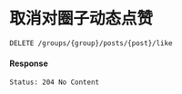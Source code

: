 # 取消对圈子动态点赞

```
DELETE /groups/{group}/posts/{post}/like
```



#### Response

```
Status: 204 No Content
```
